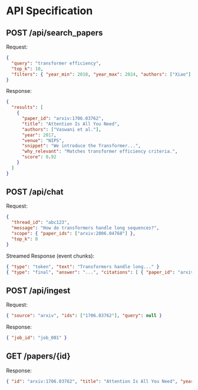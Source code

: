# API Specification

## POST /api/search_papers
Request:
```json
{
  "query": "transformer efficiency",
  "top_k": 10,
  "filters": { "year_min": 2018, "year_max": 2024, "authors": ["Xiao"], "venue": "NeurIPS" }
}
```
Response:
```json
{
  "results": [
    {
      "paper_id": "arxiv:1706.03762",
      "title": "Attention Is All You Need",
      "authors": ["Vaswani et al."],
      "year": 2017,
      "venue": "NIPS",
      "snippet": "We introduce the Transformer...",
      "why_relevant": "Matches transformer efficiency criteria.",
      "score": 0.92
    }
  ]
}
```

## POST /api/chat
Request:
```json
{
  "thread_id": "abc123",
  "message": "How do transformers handle long sequences?",
  "scope": { "paper_ids": ["arxiv:2006.04768"] },
  "top_k": 8
}
```
Streamed Response (event chunks):
```json
{ "type": "token", "text": "Transformers handle long..." }
{ "type": "final", "answer": "...", "citations": [ { "paper_id": "arxiv:2006.04768", "section": "3.2", "quote": "Longformer uses dilated windows.", "url": "https://arxiv.org/abs/2004.05150" } ] }
```

## POST /api/ingest
Request:
```json
{ "source": "arxiv", "ids": ["1706.03762"], "query": null }
```
Response:
```json
{ "job_id": "job_001" }
```

## GET /papers/{id}
Response:
```json
{ "id": "arxiv:1706.03762", "title": "Attention Is All You Need", "year": 2017, "venue": "NIPS", "authors": ["Vaswani et al."], "urls": ["https://arxiv.org/abs/1706.03762"] }
```
